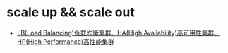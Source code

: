 # scale up && scale out
* [LB(Load Balancing)负载均衡集群、HA(High Availability)高可用性集群、HP(High Performance)高性能集群](http://blog.csdn.net/shuaishenkkk/article/details/22744979)
